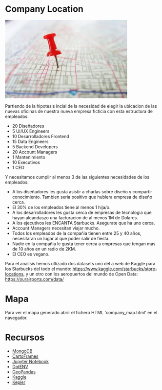 # Company Location
![Titulo](./images/titulo.jpg)

Partiendo de la hipotesis incial de la necesidad de elegir la ubicacion de las nuevas oficinas de nuestra nueva empresa ficticia con esta estructura de empleados: 

* 20 Diseñadores
* 5 UI/UX Engineers
* 10 Desarrolladores Frontend
* 15 Data Engineers
* 5 Backend Developers
* 20 Account Managers
* 1 Mantenimiento
* 10 Executivos
* 1 CEO

Y necesitamos cumplir al menos 3 de las siguientes necesidades de los empleados:

* A los diseñadores les gusta asistir a charlas sobre diseño y compartir conocimiento. Tambien seria positivo que hubiera empresa de diseño cerca.
* El 30% de los empleados tiene al menos 1 hija/o.
* A los desarrolladores les gusta cerca de empresas de tecnologia que hayan alcandaszo una facturacion de al menos 1M de Dolares.
* A los ejecutivos les ENCANTA Starbucks. Asegurate que ha uno cerca.
* Account Managers necesitan viajar mucho.
* Todos los empleados de la compañia tienen entre 25 y 40 años, necesitaran un lugar al que poder salir de fiesta.
* Nadie en la compañia le gusta tener cerca a empresas que tengan mas de 10 años en un radio de 2KM.
* El CEO es vegano.

Para el analisis hemos utlizado dos datasets uno del a web de Kaggle para los Starbucks del todo el mundo: https://www.kaggle.com/starbucks/store-locations, y un otro con los aeropuertos del mundo de Open Data: https://ourairports.com/data/

# Mapa
Para ver el mapa generado abrir el fichero HTML 'company_map.html' en el navegador.
# Recursos

* [MongoDB](https://docs.mongodb.com/)
* [CartoFrames](https://carto.com/developers/)
* [Jupyter Notebook](https://jupyter.org/)
* [DotENV](https://pypi.org/project/python-dotenv/)
* [GeoPandas](https://geopandas.org/)
* [Kaggle](https://www.kaggle.com/)
* [Kepler](https://kepler.gl/)
